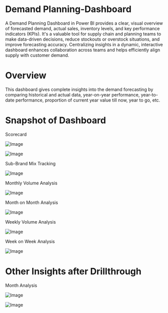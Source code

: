 # Demand Planning-Dashboard

A Demand Planning Dashboard in Power BI provides a clear, visual overview of forecasted demand, actual sales, inventory levels, and key performance indicators (KPIs). It's a valuable tool for supply chain and planning teams to make data-driven decisions, reduce stockouts or overstock situations, and improve forecasting accuracy. Centralizing insights in a dynamic, interactive dashboard enhances collaboration across teams and helps efficiently align supply with customer demand.

# Overview

This dashboard gives complete insights into the demand forecasting by comparing historical and actual data, year-on-year performance, year-to-date performance, proportion of current year value till now, year to go, etc.

# Snapshot of Dashboard 
Scorecard 

![Image](https://github.com/user-attachments/assets/f20f61af-9db5-4360-9e9a-c97c48782cbb)
 
 
![Image](https://github.com/user-attachments/assets/a6afef99-badb-4cc9-81d9-b476adbce476)

 Sub-Brand Mix Tracking
 
 ![Image](https://github.com/user-attachments/assets/32118f1a-432f-44b8-95c5-2972856b5e42)

 Monthly Volume Analysis

 ![Image](https://github.com/user-attachments/assets/c92a5c34-52a6-4f32-9ea7-a3f8161f5617)

 Month on Month Analysis

 ![Image](https://github.com/user-attachments/assets/f966f2b3-755e-411a-8954-6fd1cc2f294a)

 Weekly Volume Analysis
 
 ![Image](https://github.com/user-attachments/assets/4836f0fd-5acd-4b66-b5f9-58373b40a35f)

 Week on Week Analysis

 ![Image](https://github.com/user-attachments/assets/3d79df74-0b04-4322-a2f7-08b08417791d)

 # Other Insights after Drillthrough

 Month Analysis
 
 ![Image](https://github.com/user-attachments/assets/9eba6eaa-0dfe-45a1-8be7-cb34e5847e86)

 ![Image](https://github.com/user-attachments/assets/96d52adf-fa68-496a-89da-3834701baadd)


 
 

 




 
 
 





